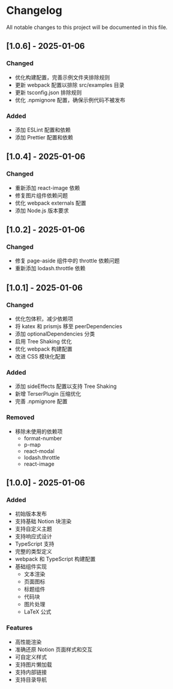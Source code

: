 # Changelog

All notable changes to this project will be documented in this file.

## [1.0.6] - 2025-01-06

### Changed

- 优化构建配置，完善示例文件夹排除规则
- 更新 webpack 配置以排除 src/examples 目录
- 更新 tsconfig.json 排除规则
- 优化 .npmignore 配置，确保示例代码不被发布

### Added

- 添加 ESLint 配置和依赖
- 添加 Prettier 配置和依赖

## [1.0.4] - 2025-01-06

### Changed

- 重新添加 react-image 依赖
- 修复图片组件依赖问题
- 优化 webpack externals 配置
- 添加 Node.js 版本要求

## [1.0.2] - 2025-01-06

### Changed

- 修复 page-aside 组件中的 throttle 依赖问题
- 重新添加 lodash.throttle 依赖

## [1.0.1] - 2025-01-06

### Changed

- 优化包体积，减少依赖项
- 将 katex 和 prismjs 移至 peerDependencies
- 添加 optionalDependencies 分类
- 启用 Tree Shaking 优化
- 优化 webpack 构建配置
- 改进 CSS 模块化配置

### Added

- 添加 sideEffects 配置以支持 Tree Shaking
- 新增 TerserPlugin 压缩优化
- 完善 .npmignore 配置

### Removed

- 移除未使用的依赖项
  - format-number
  - p-map
  - react-modal
  - lodash.throttle
  - react-image

## [1.0.0] - 2025-01-06

### Added

- 初始版本发布
- 支持基础 Notion 块渲染
- 支持自定义主题
- 支持响应式设计
- TypeScript 支持
- 完整的类型定义
- webpack 和 TypeScript 构建配置
- 基础组件实现
  - 文本渲染
  - 页面图标
  - 标题组件
  - 代码块
  - 图片处理
  - LaTeX 公式

### Features

- 高性能渲染
- 准确还原 Notion 页面样式和交互
- 可自定义样式
- 支持图片懒加载
- 支持内部链接
- 支持目录导航
